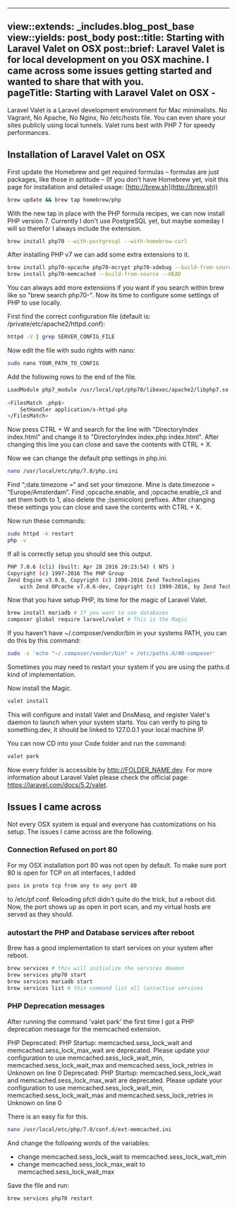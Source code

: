 ---
view::extends: _includes.blog_post_base
view::yields: post_body
post::title: Starting with Laravel Valet on OSX
post::brief: Laravel Valet is for local development on you OSX machine. I came across some issues getting started and wanted to share that with you.  
pageTitle: Starting with Laravel Valet on OSX - 
-----------------------------------------------

Laravel Valet is a Laravel development environment for Mac minimalists. No Vagrant, No Apache, No Nginx, No /etc/hosts file. You can even share your sites publicly using local tunnels.
Valet runs best with PHP 7 for speedy performances.

## Installation of Laravel Valet on OSX

First update the Homebrew and get required formulas – formulas are just packages, like those in aptitude – (If you don’t have Homebrew yet, visit this page for installation and detailed usage: [http://brew.sh](http://brew.sh))

```bash
brew update && brew tap homebrew/php
```

With the new tap in place with the PHP formula recipes, we can now install PHP version 7. Currently I don't use PostgreSQL yet, but maybe someday I will so therefor I always include the extension.
 
```bash
brew install php70 --with-postgresql --with-homebrew-curl
```

After installing PHP v7 we can add some extra extensions to it.

```bash
brew install php70-opcache php70-mcrypt php70-xdebug --build-from-source
brew install php70-memcached --build-from-source --HEAD
```

You can always add more extensions if you want if you search within brew like so "brew search php70-".
Now its time to configure some settings of PHP to use locally.

First find the correct configuration file (default is: /private/etc/apache2/httpd.conf):
```bash
httpd -V | grep SERVER_CONFIG_FILE
```

Now edit the file with sudo rights with nano:
```bash
sudo nano YOUR_PATH_TO_CONFIG
```

Add the following rows to the end of the file.
```bash
LoadModule php7_module /usr/local/opt/php70/libexec/apache2/libphp7.so
 
<FilesMatch .php$>
    SetHandler application/x-httpd-php
</FilesMatch>
```

Now press CTRL + W and search for the line with "DirectoryIndex index.html" and change it to "DirectoryIndex index.php index.html".
After changing this line you can close and save the contents with CTRL + X.

Now we can change the default php settings in php.ini.
```bash
nano /usr/local/etc/php/7.0/php.ini
```
Find “;date.timezone =“ and set your timezone. Mine is date.timezone = “Europe/Amsterdam”. Find ;opcache.enable, and ;opcache.enable_cli and set them both to 1, also delete the ;(semicolon) prefixes.
After changing these settings you can close and save the contents with CTRL + X.

Now run these commands:
```bash
sudo httpd -k restart
php -v
```
If all is correctly setup you should see this output.
```bash
PHP 7.0.6 (cli) (built: Apr 28 2016 20:23:54) ( NTS )
Copyright (c) 1997-2016 The PHP Group
Zend Engine v3.0.0, Copyright (c) 1998-2016 Zend Technologies
    with Zend OPcache v7.0.6-dev, Copyright (c) 1999-2016, by Zend Technologies
```

Now that you have setup PHP, its time for the magic of Laravel Valet.
```bash
brew install mariadb # If you want to use databases
composer global require laravel/valet # This is the Magic
```

If you haven't have ~/.composer/vendor/bin in your systems PATH, you can do this by this command:
```bash
sudo -s 'echo "~/.composer/vendor/bin" > /etc/paths.d/40-composer'
```
Sometimes you may need to restart your system if you are using the paths.d kind of implementation.

Now install the Magic.
```bash
valet install
```
This will configure and install Valet and DnsMasq, and register Valet's daemon to launch when your system starts.
You can verify to ping to something.dev, it should be linked to 127.0.0.1 your local machine IP.

You can now CD into your Code folder and run the command:
```bash
valet park
```

Now every folder is accessible by http://FOLDER_NAME.dev.
For more information about Laravel Valet please check the official page: https://laravel.com/docs/5.2/valet. 

## Issues I came across

Not every OSX system is equal and everyone has customizations on his setup. The issues I came across are the following. 

### Connection Refused on port 80

For my OSX installation port 80 was not open by default. To make sure port 80 is open for TCP on all interfaces, I added

```bash
pass in proto tcp from any to any port 80
```
to /etc/pf.conf. Reloading pfctl didn't quite do the trick, but a reboot did. Now, the port shows up as open in port scan, and my virtual hosts are served as they should.

### autostart the PHP and Database services after reboot

Brew has a good implementation to start services on your system after reboot. 

```bash
brew services # this will initialize the services deamon
brew services php70 start
brew services mariadb start
brew services list # this command list all (un)active services
```

### PHP Deprecation messages

After running the command 'valet park' the first time I got a PHP deprecation message for the memcached extension.

PHP Deprecated:  PHP Startup: memcached.sess_lock_wait and memcached.sess_lock_max_wait are deprecated. Please update your configuration to use memcached.sess_lock_wait_min, memcached.sess_lock_wait_max and memcached.sess_lock_retries in Unknown on line 0
Deprecated: PHP Startup: memcached.sess_lock_wait and memcached.sess_lock_max_wait are deprecated. Please update your configuration to use memcached.sess_lock_wait_min, memcached.sess_lock_wait_max and memcached.sess_lock_retries in Unknown on line 0

There is an easy fix for this.

```bash
nano /usr/local/etc/php/7.0/conf.d/ext-memcached.ini
```

And change the following words of the variables:
- change memcached.sess_lock_wait to memcached.sess_lock_wait_min
- change memcached.sess_lock_max_wait to memcached.sess_lock_wait_max

Save the file and run:

```bash
brew services php70 restart
```